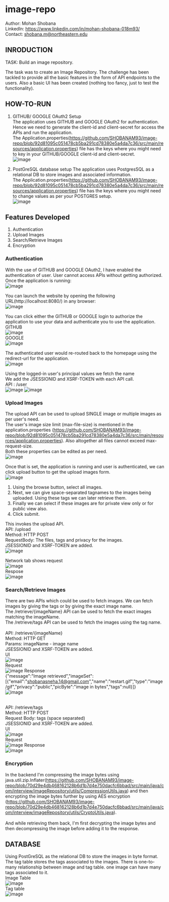 # image-repo
Author: Mohan Shobana<br/>
LinkedIn: https://www.linkedin.com/in/mohan-shobana-018m93/<br/>
Contact: shobana.m@northeastern.edu<br/>

## INRODUCTION
TASK: Build an image repository.<br/>

The task was to create an Image Repository. The challenge has been tackled to provide all the basic features in the form of API endpoints to the users. Also a basic UI has been created (nothing too fancy, just to test the functionality).<br/>

## HOW-TO-RUN
1. GITHUB/ GOOGLE OAuth2 Setup<br/>
The application uses GITHUB and GOOGLE OAuth2 for authentication. Hence we need to generate the client-id and client-secret for access the APIs and run the application. <br/>
The Application.properties(https://github.com/SHOBANAM93/image-repo/blob/92d81095c051478cb5ba291cd78380e5a4da7c36/src/main/resources/application.properties) file has the keys where you might need to key in your GITHUB/GOOGLE client-id and client-secret.<br/>
![image](https://user-images.githubusercontent.com/8919204/117596214-da993980-b110-11eb-858e-90e70c6d20bc.png)

2. PostGreSQL database setup 
The application uses PostgresSQL as a relational DB to store images and associated information.<br/>
The Application.properties(https://github.com/SHOBANAM93/image-repo/blob/92d81095c051478cb5ba291cd78380e5a4da7c36/src/main/resources/application.properties) file has the keys where you might need to change values as per your POSTGRES setup.<br/>
![image](https://user-images.githubusercontent.com/8919204/117596209-d8cf7600-b110-11eb-8c3a-27b9d603d64b.png)

## Features Developed
1.  Authentication
2.  Upload Images
3.  Search/Retrieve Images
4.  Encryption

### Authentication
With the use of GITHUB and GOOGLE OAuth2, I have enabled the authentication of user. User cannot access APIs without getting authorized.<br/>
Once the application is running:<br/>
![image](https://user-images.githubusercontent.com/8919204/117596281-04526080-b111-11eb-93e3-82bfec2bf6b4.png)

You can launch the website by opening the following URL(http://localhost:8080/) in any browser:<br/>
![image](https://user-images.githubusercontent.com/8919204/117596346-2f3cb480-b111-11eb-86aa-a208341aefaa.png)

You can click either the GITHUB or GOOGLE login to authorize the application to use your data and authenticate you to use the application.<br/>
GITHUB<br/>
![image](https://user-images.githubusercontent.com/8919204/117596674-d883aa80-b111-11eb-9481-788138ab5f7a.png)<br/>
GOOGLE<br/>
![image](https://user-images.githubusercontent.com/8919204/117596724-f3561f00-b111-11eb-8f05-52d2e0389e37.png)<br/>

The authenticated user would re-routed back to the homepage using the redirect-url for the application.<br/>
![image](https://user-images.githubusercontent.com/8919204/117596806-2d272580-b112-11eb-80f8-a15bd1533027.png)

Using the logged-in user's principal values we fetch the name<br/>
We add the JSESSIONID and XSRF-TOKEN with each API call.<br/>
API : /user<br/>
![image](https://user-images.githubusercontent.com/8919204/117596978-973fca80-b112-11eb-8bb1-b34db3c4e32a.png)
![image](https://user-images.githubusercontent.com/8919204/117596987-9d35ab80-b112-11eb-9e85-9d7f6ba8d753.png)

### Upload Images
The upload API can be used to upload SINGLE image or multiple images as per user's need.<br/>
The user's image size limit (max-file-size) is mentioned in the application.properties (https://github.com/SHOBANAM93/image-repo/blob/92d81095c051478cb5ba291cd78380e5a4da7c36/src/main/resources/application.properties). Also altogether all files cannot exceed max-request-size.<br/>
Both these properties can be edited as per need.<br/>
![image](https://user-images.githubusercontent.com/8919204/117597292-44b2de00-b113-11eb-8f43-4d4512fc319c.png)<br/>

Once that is set, the application is running and user is authenticated, we can click upload button to get the upload images form.<br/>
![image](https://user-images.githubusercontent.com/8919204/117597389-79bf3080-b113-11eb-84b8-0ee14e48530b.png)<br/>
1. Using the browse button, select all images.
2. Next, we can give space-separated tagnames to the images being uploaded. Using these tags we can later retrieve them.
3. Finally we can select if these images are for private view only or for public view also.
4. Click submit.

This invokes the upload API.<br/>
API: /upload<br/>
Method: HTTP POST<br/>
RequestBody: The files, tags and privacy for the images.<br/>
JSESSIONID and XSRF-TOKEN are added.<br/>
![image](https://user-images.githubusercontent.com/8919204/117597721-2a2d3480-b114-11eb-91b7-14af84697b5f.png)<br/>

Network tab shows request<br/>
![image](https://user-images.githubusercontent.com/8919204/117597768-48933000-b114-11eb-81e3-1b51692a8fa8.png)<br/>
Respose<br/>
![image](https://user-images.githubusercontent.com/8919204/117597792-55178880-b114-11eb-8049-b92e099f6361.png)<br/>

### Search/Retrieve Images
There are two APIs which could be used to fetch images. We can fetch images by giving the tags or by giving the exact image name.<br/>
The /retrieve/{imageName} API can be used to fetch the exact images matching the imageName.<br/>
The /retrieve/tags API can be used to fetch the images using the tag name.<br/><br/>
API: /retrieve/{imageName}<br/>
Method: HTTP GET<br/>
Params: imageName - image name<br/>
JSESSIONID and XSRF-TOKEN are added.<br/>
UI<br/>
![image](https://user-images.githubusercontent.com/8919204/117598372-ad9b5580-b115-11eb-8e4d-499255afe27b.png)<br/>
Request<br/>
![image](https://user-images.githubusercontent.com/8919204/117598424-ca378d80-b115-11eb-9427-52cd47ca5042.png)
Response<br/>
{"message":"Image retrieved","imageSet":[{"email":"shobanasneha.14@gmail.com","name":"restart.gif","type":"image/gif","privacy":"public","picByte":"image in bytes","tags":null}]}<br/>
![image](https://user-images.githubusercontent.com/8919204/117598545-066aee00-b116-11eb-8ac3-102da91674da.png)<br/><br/>

API:  /retrieve/tags<br/>
Method: HTTP POST<br/>
Request Body: tags (space separated)<br/>
JSESSIONID and XSRF-TOKEN are added.<br/>
UI<br/>
![image](https://user-images.githubusercontent.com/8919204/117598816-82fdcc80-b116-11eb-82d1-5001a485613c.png)<br/>
Request<br/>
![image](https://user-images.githubusercontent.com/8919204/117598919-ca845880-b116-11eb-8e8a-765a75e88545.png)
Response<br/>
![image](https://user-images.githubusercontent.com/8919204/117598842-94df6f80-b116-11eb-8abd-59f9bd9a1e44.png)

### Encryption
In the backend I'm compressing the image bytes using java.util.zip.Inflater(https://github.com/SHOBANAM93/image-repo/blob/70d29e4db468162128b6d1b7d4e750dacfc6bbad/src/main/java/com/interview/imageRepository/utils/CompressionUtils.java) and then encrypting the image bytes further by using AES encryption (https://github.com/SHOBANAM93/image-repo/blob/70d29e4db468162128b6d1b7d4e750dacfc6bbad/src/main/java/com/interview/imageRepository/utils/CryptoUtils.java).
<br/><br/>
And while retrieving them back, I'm first decrypting the image bytes and then decompressing the image before adding it to the response.<br/>


## DATABASE
Using PostGreSQL as the relational DB to store the images in byte format. The tag table stores the tags associated to the images. There is one-to-many relationship between image and tag table. one image can have many tags associated to it.<br/>
Image Table<br/>
![image](https://user-images.githubusercontent.com/8919204/117599250-70d05e00-b117-11eb-8b38-7b18c377555e.png)<br/>
Tag table<br/>
![image](https://user-images.githubusercontent.com/8919204/117599279-804fa700-b117-11eb-9a89-d3423a885d72.png)<br/>






















